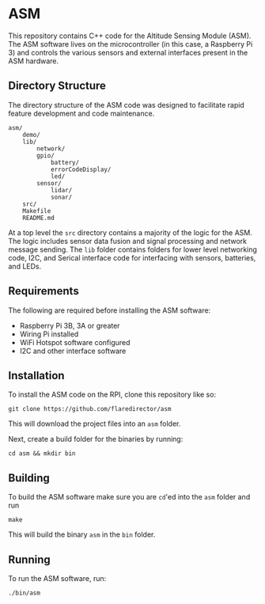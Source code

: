 # ASM
This repository contains C++ code for the Altitude Sensing Module (ASM). The ASM software lives on the microcontroller (in this case, a Raspberry Pi 3) and controls the various sensors and external interfaces present in the ASM hardware.

## Directory Structure
The directory structure of the ASM code was designed to facilitate rapid feature development and code maintenance.
```
asm/
    demo/
    lib/
        network/
        gpio/
            battery/
            errorCodeDisplay/
            led/
        sensor/
            lidar/
            sonar/
    src/
    Makefile
    README.md
``` 
At a top level the ```src``` directory contains a majority of the logic for the ASM. The logic includes sensor data fusion and signal processing and network message sending. The ```lib``` folder contains folders for lower level networking code, I2C, and Serical interface code for interfacing with sensors, batteries, and LEDs. 
## Requirements
The following are required before installing the ASM software:
* Raspberry Pi 3B, 3A or greater
* Wiring Pi installed
* WiFi Hotspot software configured
* I2C and other interface software
## Installation
To install the ASM code on the RPI, clone this repository like so:
```
git clone https://github.com/flaredirector/asm
``` 
This will download the project files into an `asm` folder.

Next, create a build folder for the binaries by running:
```
cd asm && mkdir bin
```
## Building
To build the ASM software make sure you are `cd`'ed into the `asm` folder and run 
```
make
```
This will build the binary ```asm``` in the ```bin``` folder. 
## Running
To run the ASM software, run:
```
./bin/asm
```